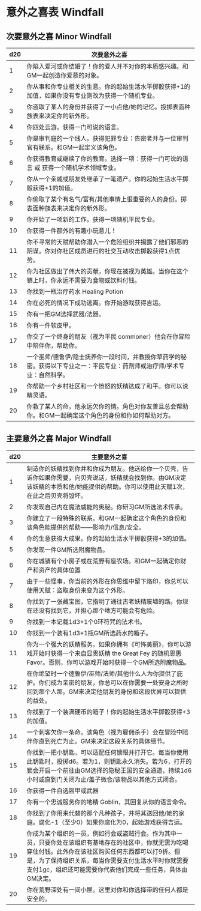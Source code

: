 # 意外之喜表 Windfall

## 次要意外之喜 Minor Windfall

<table>
<thead>
<tr class="header">
<th>d20</th>
<th>次要意外之喜</th>
</tr>
</thead>
<tbody>
<tr class="odd">
<td>1</td>
<td>你陷入爱河或你结婚了！你的爱人并不对你的本质感兴趣。和GM一起创造你爱慕的对象。</td>
</tr>
<tr class="even">
<td>2</td>
<td>你从事和你专业相关的生意。你的起始生活水平掷骰获得+1的加值，如果你没有专业则改为获得一个随机专业。</td>
</tr>
<tr class="odd">
<td>3</td>
<td>你盗取了某人的身份并获得了一小点他/她的记忆。投掷表面种族表来决定你的新外形。</td>
</tr>
<tr class="even">
<td>4</td>
<td>你四处云游。获得一门可说的语言。</td>
</tr>
<tr class="odd">
<td>5</td>
<td>你是审判庭的一个线人。获得犯罪专业：告密者并与一位审判官有联系。和GM一起定义该角色。</td>
</tr>
<tr class="even">
<td>6</td>
<td>你获得教育或继续了你的教育。选择一项：获得一门可说的语言 或
获得一个随机学术领域专业。</td>
</tr>
<tr class="odd">
<td>7</td>
<td>你从一个亲戚或朋友处继承了一笔遗产。你的起始生活水平掷骰获得+1的加值。</td>
</tr>
<tr class="even">
<td>8</td>
<td>你偷取了某个有名气/富有/其他事情上很重要的人的身份。掷表面种族表来决定你的新外形。</td>
</tr>
<tr class="odd">
<td>9</td>
<td>你开始了一项新的工作。获得一项随机平民专业。</td>
</tr>
<tr class="even">
<td>10</td>
<td>你获得一件额外的有趣小玩意儿！</td>
</tr>
<tr class="odd">
<td>11</td>
<td>你不寻常的天赋帮助你潜入一个危险组织并揭露了他们邪恶的阴谋。你对你社区成员进行的社交互动攻击掷骰获得1点优势。</td>
</tr>
<tr class="even">
<td>12</td>
<td>你为社区做出了伟大的贡献，你现在被视为英雄。当你在这个镇上时，你永远不需要为食物或饮料付钱。</td>
</tr>
<tr class="odd">
<td>13</td>
<td>你找到一瓶治疗药水 Healing Potion</td>
</tr>
<tr class="even">
<td>14</td>
<td>你在必死的情况下成功逃离。你开始游戏获得吉运。</td>
</tr>
<tr class="odd">
<td>15</td>
<td>你有一把GM选择武器/法器。</td>
</tr>
<tr class="even">
<td>16</td>
<td>你有一件软皮甲。</td>
</tr>
<tr class="odd">
<td>17</td>
<td>你交了一个终身的朋友（视为平民
commoner）他会在你冒险中陪伴你，帮助你。</td>
</tr>
<tr class="even">
<td>18</td>
<td>一个巫师/德鲁伊/隐士抚养你一段时间，并教授你草药学的秘密。获得以下专业之一：平民专业：药剂师或治疗师/学术专业：自然科学。</td>
</tr>
<tr class="odd">
<td>19</td>
<td>你帮助一个乡村社区和一个愤怒的妖精达成了和平。你可以说精灵语。</td>
</tr>
<tr class="even">
<td>20</td>
<td>你救了某人的命，他永远欠你的情。角色对你友善且总会帮助你。和GM一起确定这个角色的身份和你如何帮助对方。</td>
</tr>
</tbody>
</table>

## 主要意外之喜 Major Windfall

<table>
<thead>
<tr class="header">
<th>d20</th>
<th>主要意外之喜</th>
</tr>
</thead>
<tbody>
<tr class="odd">
<td>1</td>
<td>制造你的妖精找到你并和你成为朋友。他送给你一个贝壳，告诉你如果你需要，向贝壳说话，妖精就会找到你。由GM决定该妖精的本质和他/她能提供的帮助。你可以使用此天赋1次，在此之后贝壳将毁坏。</td>
</tr>
<tr class="even">
<td>2</td>
<td>你发现自己内在魔法威能的奥秘。你研习GM所选法术传承。</td>
</tr>
<tr class="odd">
<td>3</td>
<td>你建立了一段特殊的联系。和GM一起确定这个角色的身份和该角色能提供的帮助——影响力/信息/安全。</td>
</tr>
<tr class="even">
<td>4</td>
<td>你的生意获得大成果。你的起始生活水平掷骰获得+3的加值。</td>
</tr>
<tr class="odd">
<td>5</td>
<td>你发现一件GM所选附魔物品。</td>
</tr>
<tr class="even">
<td>6</td>
<td>你在城镇有个小房子或在荒野有座农场。和GM一起确定你财产和资产的具体位置</td>
</tr>
<tr class="odd">
<td>7</td>
<td>由于一些怪事，你当前的外形在你思维中留下烙印，你总可以使用天赋：盗取身份来变为这个外形。</td>
</tr>
<tr class="even">
<td>8</td>
<td>你找到了一张藏宝图，它指明了通往古老妖精废墟的路。你现在还没有找到它，并担心那个地方可能会有危险。</td>
</tr>
<tr class="odd">
<td>9</td>
<td>你找到一本记载1d3+1个0环符咒的法术书。</td>
</tr>
<tr class="even">
<td>10</td>
<td>你找到一个装有1d3+1瓶GM所选药水的箱子。</td>
</tr>
<tr class="odd">
<td>11</td>
<td>你为一个强大的妖精服务。如果你拥有《可怖美丽》，你可以游戏开始时获得一个来自显贵妖精
the Great Fey 的随机恩惠
Favor。否则，你可以游戏开始时获得一个GM所选附魔物品。</td>
</tr>
<tr class="even">
<td>12</td>
<td>在你绝望时一个德鲁伊/巫师/法师/其他什么人为你提供了庇护。你们成为亲密的朋友，你总可以在你需要一处安身之所时回到那个人那。GM来决定他朋友的身份和这段优异可以提供的益处。</td>
</tr>
<tr class="odd">
<td>13</td>
<td>你找到了一个装满硬币的箱子！你的起始生活水平掷骰获得+3的加值。</td>
</tr>
<tr class="even">
<td>14</td>
<td>一个刺客欠你一条命。该角色（视为雇佣杀手）会在冒险中陪伴你直到死亡为止。GM来决定这段关系的具体细节。</td>
</tr>
<tr class="odd">
<td>15</td>
<td>你找到一把小钥匙，可以适配任何锁眼并打开它。每当你使用此钥匙时，投掷d6。若为1，则钥匙永久消失。若为6，打开的锁会开启一个前往由GM选择的隐秘王国的安全通道，持续1d6小时或直到门关闭为止/盖子微合/该物品以其他方式闭合。</td>
</tr>
<tr class="even">
<td>16</td>
<td>你获得一件自选盔甲或武器</td>
</tr>
<tr class="odd">
<td>17</td>
<td>你有一个忠诚服务你的地精 Goblin，其回复从你的语言命令。</td>
</tr>
<tr class="even">
<td>18</td>
<td>你找到了你用来代替的那个凡种孩子，并将其送回他/她的家庭。腐化-1（至少0）如果你腐化为0，起始游戏获得吉运。</td>
</tr>
<tr class="odd">
<td>19</td>
<td>你成为某个组织的一员，例如行会或盗贼行会。作为其中一员，只要你处在该组织有基地存在的社区中，你就无需为吃喝穿住付钱。此外你在该社区购买任何东西都可以打9折。但是，为了保持组织关系，每当你需要支付生活水平时你就需要支付1gc，组织还可能需要你代表他们完成一些任务，具体由GM决定。</td>
</tr>
<tr class="even">
<td>20</td>
<td>你在荒野深处有一间小屋。这里对你和你选择带的任何人都是安全的。</td>
</tr>
</tbody>
</table>
